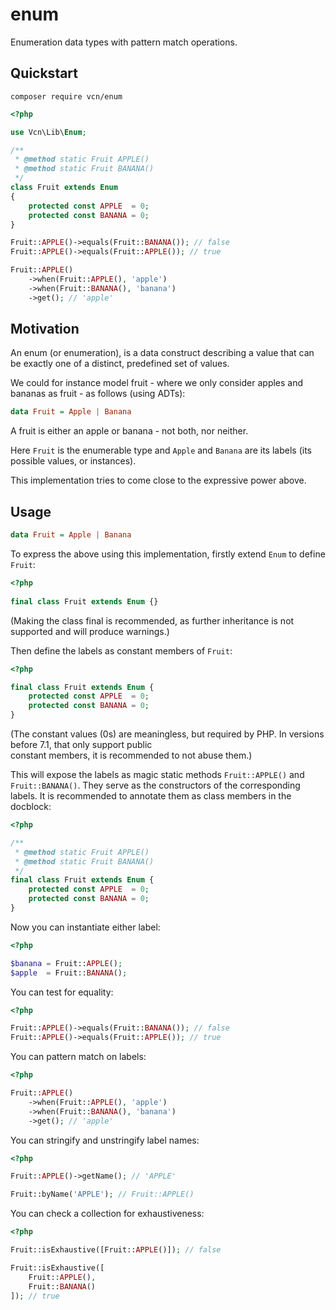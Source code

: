 # enum

Enumeration data types with pattern match operations.

## Quickstart

`composer require vcn/enum`

```php
<?php

use Vcn\Lib\Enum;

/**
 * @method static Fruit APPLE()
 * @method static Fruit BANANA()
 */
class Fruit extends Enum
{
    protected const APPLE  = 0;
    protected const BANANA = 0;
}

Fruit::APPLE()->equals(Fruit::BANANA()); // false
Fruit::APPLE()->equals(Fruit::APPLE()); // true

Fruit::APPLE()
    ->when(Fruit::APPLE(), 'apple')
    ->when(Fruit::BANANA(), 'banana')
    ->get(); // 'apple'
```

## Motivation

An enum (or enumeration), is a data construct describing a value that can be exactly one of a distinct, predefined set of values.

We could for instance model fruit - where we only consider apples and bananas as fruit - as follows (using ADTs):

```haskell
data Fruit = Apple | Banana
```

A fruit is either an apple or banana - not both, nor neither.

Here `Fruit` is the enumerable type and `Apple` and `Banana` are its labels (its possible values, or instances).

This implementation tries to come close to the expressive power above.

## Usage

```haskell
data Fruit = Apple | Banana
```

To express the above using this implementation, firstly extend `Enum` to define `Fruit`:

```php
<?php
 
final class Fruit extends Enum {}
```

(Making the class final is recommended, as further inheritance is not supported and will produce warnings.)         

Then define the labels as constant members of `Fruit`:

```php
<?php

final class Fruit extends Enum {
    protected const APPLE  = 0;
    protected const BANANA = 0;
}
```

(The constant values (0s) are meaningless, but required by PHP. In versions before 7.1, that only support public    
constant members, it is recommended to not abuse them.)

This will expose the labels as magic static methods `Fruit::APPLE()` and `Fruit::BANANA()`.
They serve as the constructors of the corresponding labels.
It is recommended to annotate them as class members in the docblock:

```php
<?php

/**
 * @method static Fruit APPLE()
 * @method static Fruit BANANA()
 */
final class Fruit extends Enum {
    protected const APPLE  = 0;
    protected const BANANA = 0;
}
```

Now you can instantiate either label:

```php
<?php

$banana = Fruit::APPLE();
$apple  = Fruit::BANANA();
```

You can test for equality:

```php
<?php

Fruit::APPLE()->equals(Fruit::BANANA()); // false
Fruit::APPLE()->equals(Fruit::APPLE()); // true
```

You can pattern match on labels:

```php
<?php

Fruit::APPLE()
    ->when(Fruit::APPLE(), 'apple')
    ->when(Fruit::BANANA(), 'banana')
    ->get(); // 'apple'
```

You can stringify and unstringify label names:

```php
<?php

Fruit::APPLE()->getName(); // 'APPLE'

Fruit::byName('APPLE'); // Fruit::APPLE()
```

You can check a collection for exhaustiveness:

```php
<?php

Fruit::isExhaustive([Fruit::APPLE()]); // false

Fruit::isExhaustive([
    Fruit::APPLE(),
    Fruit::BANANA()
]); // true
```
